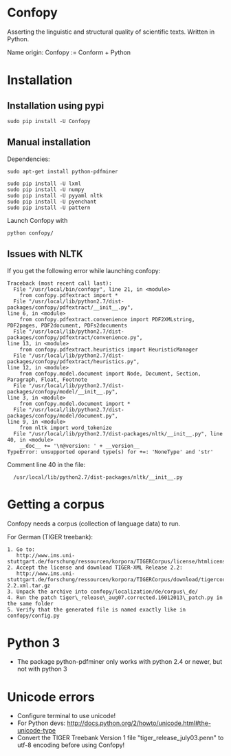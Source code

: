 # Confopy

Asserting the linguistic and structural quality of scientific texts.
Written in Python.

Name origin: Confopy := Conform + Python 


# Installation

## Installation using pypi

    sudo pip install -U Confopy

## Manual installation

Dependencies:

    sudo apt-get install python-pdfminer

    sudo pip install -U lxml
    sudo pip install -U numpy
    sudo pip install -U pyyaml nltk
    sudo pip install -U pyenchant
    sudo pip install -U pattern

Launch Confopy with

    python confopy/

## Issues with NLTK

If you get the following error while launching confopy:

    Traceback (most recent call last):
      File "/usr/local/bin/confopy", line 21, in <module>
        from confopy.pdfextract import *
      File "/usr/local/lib/python2.7/dist-packages/confopy/pdfextract/__init__.py",
    line 6, in <module>
        from confopy.pdfextract.convenience import PDF2XMLstring,
    PDF2pages, PDF2document, PDFs2documents
      File "/usr/local/lib/python2.7/dist-packages/confopy/pdfextract/convenience.py",
    line 13, in <module>
        from confopy.pdfextract.heuristics import HeuristicManager
      File "/usr/local/lib/python2.7/dist-packages/confopy/pdfextract/heuristics.py",
    line 12, in <module>
        from confopy.model.document import Node, Document, Section,
    Paragraph, Float, Footnote
      File "/usr/local/lib/python2.7/dist-packages/confopy/model/__init__.py",
    line 3, in <module>
        from confopy.model.document import *
      File "/usr/local/lib/python2.7/dist-packages/confopy/model/document.py",
    line 9, in <module>
        from nltk import word_tokenize
      File "/usr/local/lib/python2.7/dist-packages/nltk/__init__.py", line
    40, in <module>
        __doc__ += '\n@version: ' + __version__
    TypeError: unsupported operand type(s) for +=: 'NoneType' and 'str'

Comment line 40 in the file:

      /usr/local/lib/python2.7/dist-packages/nltk/__init__.py


# Getting a corpus

Confopy needs a corpus (collection of language data) to run.

For German (TIGER treebank):

    1. Go to: 
       http://www.ims.uni-stuttgart.de/forschung/ressourcen/korpora/TIGERCorpus/license/htmlicense.html
    2. Accept the license and download TIGER-XML Release 2.2: 
       http://www.ims.uni-stuttgart.de/forschung/ressourcen/korpora/TIGERCorpus/download/tigercorpus-2.2.xml.tar.gz
    3. Unpack the archive into confopy/localization/de/corpus\_de/
    4. Run the patch tiger\_release\_aug07.corrected.16012013\_patch.py in the same folder
    5. Verify that the generated file is named exactly like in confopy/config.py


# Python 3

 * The package python-pdfminer only works with python 2.4 or newer, but not with python 3


# Unicode errors

 * Configure terminal to use unicode!
 * For Python devs:
    http://docs.python.org/2/howto/unicode.html#the-unicode-type
 * Convert the TIGER Treebank Version 1 file
    "tiger_release_july03.penn"
   to utf-8 encoding before using Confopy!
